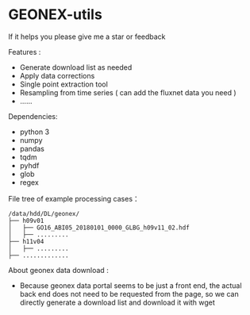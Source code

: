 # GEONEX-utils 
If it helps you please give me a star or feedback

Features :
* Generate download list as needed
* Apply data corrections
* Single point extraction tool
* Resampling from time series ( can add the fluxnet data you need )
* ......

Dependencies:
- python 3
- numpy
- pandas
- tqdm
- pyhdf
- glob
- regex

File tree of example processing cases：

```
/data/hdd/DL/geonex/
├── h09v01
│   ├── GO16_ABI05_20180101_0000_GLBG_h09v11_02.hdf
│   ├── .........
├── h11v04
│   ├── .........
├── .............
```
About geonex data download :
* Because geonex data portal seems to be just a front end, the actual back end does not need to be requested from the page, so we can directly generate a download list and download it with wget
